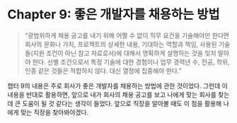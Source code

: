 # Chapter 9: 좋은 개발자를 채용하는 방법

> “광범위하게 채용 공고를 내기 위해 어쩔 수 없이 직무 요건을 기술해야만 한다면 회사의 문화나 가치, 프로젝트의 상세한 내용, 기대하는 역할과 책임, 사용된 기술들(지원 조건이 아닌 참고 자료로서)에 대해서 명확하게 설명하는 것을 잊지 말아야 한다. 선별 조건으로서 특정 기술에 대한 경험이나 업무 경력년 수, 전공, 학위, 인증 같은 것들은 적합하지 않다. 대신 열정에 집중해야 한다.”

챕터 9의 내용은 주로 회사가 좋은 개발자를 채용하는 방법에 관한 것이었다. 그런데 이 내용을 반대로 활용하면, 앞으로 내가 회사의 채용 공고를 보고 나에게 맞는 회사를 찾는 데 큰 도움이 될 것 같다는 생각이 들었다. 앞으로 직장을 알아볼 때도 이 점을 활용해 나에게 맞는 직장을 찾아봐야겠다.
